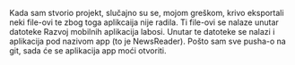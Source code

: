 Kada sam stvorio projekt, slučajno su se, mojom greškom, krivo eksportali neki file-ovi te zbog toga aplikcaija nije radila. Ti file-ovi se nalaze unutar datoteke Razvoj mobilnih aplikacija labosi. Unutar te datoteke se nalazi i aplikacija pod nazivom app (to je NewsReader). Pošto sam sve pusha-o na git, sada će se aplikacija app moći otvoriti.
